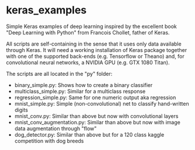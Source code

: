 # keras_examples
Simple Keras examples of deep learning inspired by the excellent book "Deep Learning with Python" from Francois Chollet, father of Keras.

All scripts are self-containing in the sense that it uses only data available through Keras. It will need a working installation of Keras package together with one of the supported back-ends (e.g. Tensorflow or Theano) and, for convolutional neural networks, a NVIDIA GPU (e.g. GTX 1080 Titan).

The scripts are all located in the "py" folder:

- binary_simple.py: Shows how to create a binary classifier
- multiclass_simple.py: Similar for a multiclass response
- regression_simple.py: Same for one numeric output aka regression
- mnist_simple.py: Simple (non-convolutional) net to classify hand-written digits 
- mnist_conv.py: Similar than above but now with convolutional layers
- mnist_conv_augmentation.py: Similar than above but now with image data augmentation through "flow"
- dog_detector.py: Similar than above but for a 120 class kaggle competition with dog breeds
